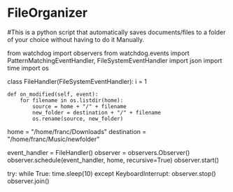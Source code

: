 # FileOrganizer
#This is a python script that automatically saves documents/files to a folder of your choice without having to do it Manually.

from watchdog import observers
from watchdog.events import PatternMatchingEventHandler, FileSystemEventHandler
import json
import time
import os


class FileHandler(FileSystemEventHandler):
    i = 1

    def on_modified(self, event):
        for filename in os.listdir(home):
            source = home + "/" + filename
            new_folder = destination + "/" + filename
            os.rename(source, new_folder)


home = "/home/franc/Downloads"
destination = "/home/franc/Music/newfolder"

event_handler = FileHandler()
observer = observers.Observer()
observer.schedule(event_handler, home, recursive=True)
observer.start()

try:
    while True:
        time.sleep(10)
except KeyboardInterrupt:
    observer.stop()
observer.join()
